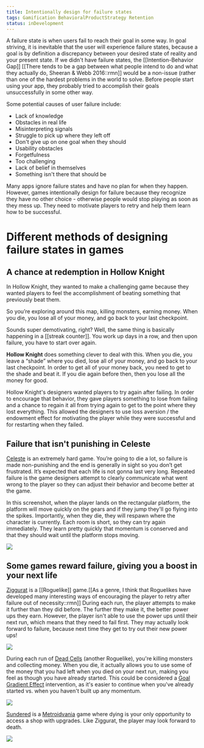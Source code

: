 ```yaml
---
title: Intentionally design for failure states
tags: Gamification BehavioralProductStrategy Retention
status: inDevelopment
---
```


A failure state is when users fail to reach their goal in some way. In goal striving, it is inevitable that the user will experience failure states, because a goal is by definition a discrepancy between your desired state of reality and your present state. If we didn't have failure states, the [[Intention-Behavior Gap]] [[There tends to be a gap between what people intend to do and what they actually do, Sheeran & Webb 2016::rmn]] would be a non-issue (rather than one of the hardest problems in the world to solve. Before people start using your app, they probably tried to accomplish their goals unsuccessfully in some other way.

Some potential causes of user failure include:
* Lack of knowledge
* Obstacles in real life
* Misinterpreting signals
* Struggle to pick up where they left off
* Don't give up on one goal when they should
* Usability obstacles
* Forgetfulness
* Too challenging
* Lack of belief in themselves
* Something isn't there that should be

Many apps ignore failure states and have no plan for when they happen. However, games intentionally design for failure because they recognize they have no other choice - otherwise people would stop playing as soon as they mess up. They need to motivate players to retry and help them learn how to be successful.

# Different methods of designing failure states in games

## A chance at redemption in Hollow Knight

In Hollow Knight, they wanted to make a challenging game because they wanted players to feel the accomplishment of beating something that previously beat them.

So you’re exploring around this map, killing monsters, earning money. When you die, you lose all of your money, and go back to your last checkpoint.

Sounds super demotivating, right? Well, the same thing is basically happening in a [[streak counter]]. You work up days in a row, and then upon failure, you have to start over again.

**Hollow Knight** does something clever to deal with this. When you die, you leave a “shade” where you died, lose all of your money, and go back to your last checkpoint. In order to get all of your money back, you need to get to the shade and beat it. If you die again before then, then you lose all the money for good.

Hollow Knight's designers wanted players to try again after failing. In order to encourage that behavior, they gave players something to lose from failing and a chance to regain it all from trying again to get to the point where they lost everything. This allowed the designers to use loss aversion / the endowment effect for motivating the player while they were successful and for restarting when they failed.

## Failure that isn't punishing in Celeste

[Celeste](http://www.celestegame.com/) is an extremely hard game. You’re going to die a lot, so failure is made non-punishing and the end is generally in sight so you don’t get frustrated. It’s expected that each life is not gonna last very long. Repeated failure is the game designers attempt to clearly communicate what went wrong to the player so they can adjust their behavior and become better at the game.

In this screenshot, when the player lands on the rectangular platform, the platform will move quickly on the gears and if they jump they'll go flying into the spikes. Importantly, when they die, they will respawn where the character is currently. Each room is short, so they can try again immediately. They learn pretty quickly that momentum is conserved and that they should wait until the platform stops moving.

![](https://firebasestorage.googleapis.com/v0/b/firescript-577a2.appspot.com/o/imgs%2Fapp%2FRob-Haisfield-Thinking-in-Public%2FTzlKnbU2Dz?alt=media&token=349df1d2-5241-4f2f-839c-507a037a7180)

## Some games reward failure, giving you a boost in your next life

[Ziggurat](https://store.steampowered.com/app/308420/Ziggurat/) is a [[Roguelike]] game.[[As a genre, I think that Roguelikes have developed many interesting ways of encouraging the player to retry after failure out of necessity::rmn]] During each run, the player attempts to make it further than they did before. The further they make it, the better power ups they earn. However, the player isn't able to use the power ups until their next run, which means that they need to fail first. They may actually look forward to failure, because next time they get to try out their new power ups!

![](https://firebasestorage.googleapis.com/v0/b/firescript-577a2.appspot.com/o/imgs%2Fapp%2FRob-Haisfield-Thinking-in-Public%2Ff91VECu9ky?alt=media&token=77778221-7291-46a0-b85f-511102c3593d)

During each run of [Dead Cells](https://dead-cells.com/) (another Roguelike), you're killing monsters and collecting money. When you die, it actually allows you to use some of the money that you had left when you died on your next run, making you feel as though you have already started. This could be considered a [Goal Gradient Effect](https://www.coglode.com/research/goal-gradient-effect) intervention, as it's easier to continue when you've already started vs. when you haven't built up any momentum.

![](https://firebasestorage.googleapis.com/v0/b/firescript-577a2.appspot.com/o/imgs%2Fapp%2FRob-Haisfield-Thinking-in-Public%2FN5rstKoXaR.png?alt=media&token=c3f11f3e-8a4f-4902-a6eb-fe3bdd8fb4a5)

[Sundered](https://thunderlotusgames.com/sundered/) is a [Metroidvania](https://en.wikipedia.org/wiki/Metroidvania#:~:text=Metroidvania%20is%20a%20subgenre%20of,games%20from%20these%20two%20series.) game where dying is your only opportunity to access a shop with upgrades. Like Ziggurat, the player may look forward to death.

![](https://firebasestorage.googleapis.com/v0/b/firescript-577a2.appspot.com/o/imgs%2Fapp%2FRob-Haisfield-Thinking-in-Public%2FN7MWhI-dFl?alt=media&token=3bacb2d2-bcc1-4f5a-89c3-84523b667ac1)